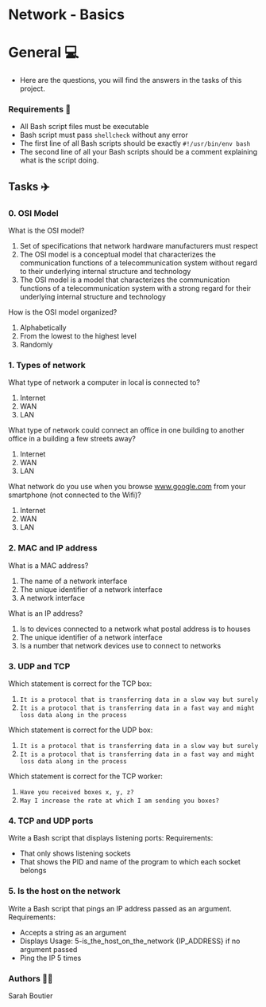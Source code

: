 # Network - Basics

# General 💻
- Here are the questions, you will find the answers in the tasks of this project.

### Requirements 🧢
  - All Bash script files must be executable
  - Bash script must pass `shellcheck` without any error
  - The first line of all Bash scripts should be exactly `#!/usr/bin/env bash`
  - The second line of all your Bash scripts should be a comment explaining what is the script doing.

## Tasks ✈️

### **0. OSI Model**

What is the OSI model?
 1. Set of specifications that network hardware manufacturers must respect
 2. The OSI model is a conceptual model that characterizes the communication functions of a telecommunication system without regard to their underlying internal structure and technology
 3. The OSI model is a model that characterizes the communication functions of a telecommunication system with a strong regard for their underlying internal structure and technology

How is the OSI model organized?
 1. Alphabetically
 2. From the lowest to the highest level
 3. Randomly

### **1. Types of network**
What type of network a computer in local is connected to?
 1. Internet
 2. WAN
 3. LAN

What type of network could connect an office in one building to another office in a building a few streets away?
 1. Internet
 2. WAN
 3. LAN

What network do you use when you browse www.google.com from your smartphone (not connected to the Wifi)?
 1. Internet
 2. WAN
 3. LAN

### **2. MAC and IP address**
What is a MAC address?
 1. The name of a network interface
 2. The unique identifier of a network interface
 3. A network interface

What is an IP address?
 1. Is to devices connected to a network what postal address is to houses
 2. The unique identifier of a network interface
 3. Is a number that network devices use to connect to networks

### **3. UDP and TCP**
Which statement is correct for the TCP box:
 1. `It is a protocol that is transferring data in a slow way but surely`
 2. `It is a protocol that is transferring data in a fast way and might loss data along in the process`

Which statement is correct for the UDP box:
 1. `It is a protocol that is transferring data in a slow way but surely`
 2. `It is a protocol that is transferring data in a fast way and might loss data along in the process`

Which statement is correct for the TCP worker:
 1. `Have you received boxes x, y, z?`
 2. `May I increase the rate at which I am sending you boxes?`

### **4. TCP and UDP ports**
Write a Bash script that displays listening ports:
Requirements:
  - That only shows listening sockets
  - That shows the PID and name of the program to which each socket belongs
 
### **5. Is the host on the network**
Write a Bash script that pings an IP address passed as an argument.
Requirements:
  - Accepts a string as an argument
  - Displays Usage: 5-is_the_host_on_the_network {IP_ADDRESS} if no argument passed
  - Ping the IP 5 times

### Authors 🧞‍♀️
Sarah Boutier
